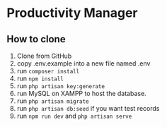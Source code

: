 # Productivity Manager

## How to clone

1. Clone from GitHub
2. copy .env.example into a new file named .env
3. run `composer install`
4. run `npm install`
5. run `php artisan key:generate`
6. run MySQL on XAMPP to host the database.
7. run `php artisan migrate`
8. run `php artisan db:seed` if you want test records
9. run `npm run dev` and `php artisan serve`
